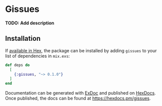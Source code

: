 # Gissues

**TODO: Add description**

## Installation

If [available in Hex](https://hex.pm/docs/publish), the package can be installed
by adding `gissues` to your list of dependencies in `mix.exs`:

```elixir
def deps do
  [
    {:gissues, "~> 0.1.0"}
  ]
end
```

Documentation can be generated with [ExDoc](https://github.com/elixir-lang/ex_doc)
and published on [HexDocs](https://hexdocs.pm). Once published, the docs can
be found at <https://hexdocs.pm/gissues>.

